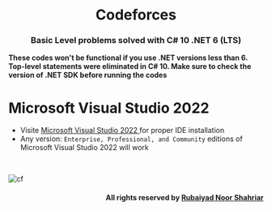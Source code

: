 <h1 align= "center">Codeforces</h1>

<h3 align="center">Basic Level problems solved with C# 10 .NET 6 (LTS)</h3>

<strong>These codes won't be functional if you use .NET versions less than 6. Top-level statements were eliminated in C# 10. 
Make sure to check the version of .NET SDK before running the codes</strong>

# Microsoft Visual Studio 2022
- Visite <a href ="https://learn.microsoft.com/en-us/visualstudio/install/install-visual-studio?view=vs-2022"> Microsoft Visual Studio 2022 </a> for proper IDE installation
- Any version: ```Enterprise, Professional, and Community``` editions of Microsoft Visual Studio 2022 will work

<br>

![cf](https://user-images.githubusercontent.com/77986516/206783309-3b02642d-f72d-4e0d-aeef-9ee282bd8f0e.png)

<h4 align ="right">

All rights reserved by **[Rubaiyad Noor Shahriar](https://flowcv.me/rubaiyad-noor-shahriar-hridoy)**
</h4>
</div>

